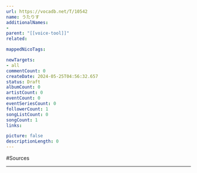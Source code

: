 ```yaml
---
url: https://vocadb.net/T/10542
name: うたりす
additionalNames: 
- 
parent: "[[voice-tool]]"
related:

mappedNicoTags:

newTargets:
- all
commentCount: 0
createDate: 2024-05-25T04:56:32.657
status: Draft
albumCount: 0
artistCount: 0
eventCount: 0
eventSeriesCount: 0
followerCount: 1
songListCount: 0
songCount: 1
links: 

picture: false
descriptionLength: 0
---
```


#Sources



---

